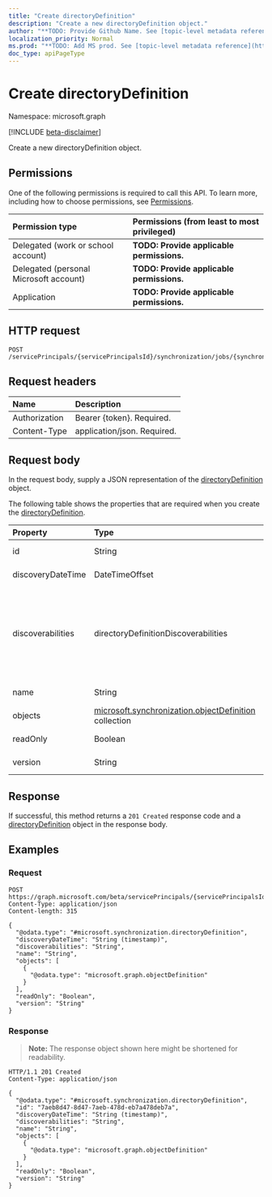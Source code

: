 ```yaml
---
title: "Create directoryDefinition"
description: "Create a new directoryDefinition object."
author: "**TODO: Provide Github Name. See [topic-level metadata reference](https://msgo.azurewebsites.net/add/document/guidelines/metadata.html#topic-level-metadata)**"
localization_priority: Normal
ms.prod: "**TODO: Add MS prod. See [topic-level metadata reference](https://msgo.azurewebsites.net/add/document/guidelines/metadata.html#topic-level-metadata)**"
doc_type: apiPageType
---
```


# Create directoryDefinition
Namespace: microsoft.graph

[!INCLUDE [beta-disclaimer](../../includes/beta-disclaimer.md)]

Create a new directoryDefinition object.

## Permissions
One of the following permissions is required to call this API. To learn more, including how to choose permissions, see [Permissions](/graph/permissions-reference).

|Permission type|Permissions (from least to most privileged)|
|:---|:---|
|Delegated (work or school account)|**TODO: Provide applicable permissions.**|
|Delegated (personal Microsoft account)|**TODO: Provide applicable permissions.**|
|Application|**TODO: Provide applicable permissions.**|

## HTTP request

<!-- {
  "blockType": "ignored"
}
-->
``` http
POST /servicePrincipals/{servicePrincipalsId}/synchronization/jobs/{synchronizationJobId}/schema/directories
```

## Request headers
|Name|Description|
|:---|:---|
|Authorization|Bearer {token}. Required.|
|Content-Type|application/json. Required.|

## Request body
In the request body, supply a JSON representation of the [directoryDefinition](../resources/synchronization-directorydefinition.md) object.

The following table shows the properties that are required when you create the [directoryDefinition](../resources/synchronization-directorydefinition.md).

|Property|Type|Description|
|:---|:---|:---|
|id|String|**TODO: Add Description**|
|discoveryDateTime|DateTimeOffset|**TODO: Add Description**|
|discoverabilities|directoryDefinitionDiscoverabilities|**TODO: Add Description**. Possible values are: `None`, `AttributeNames`, `AttributeDataTypes`, `AttributeReadOnly`, `ReferenceAttributes`, `UnknownFutureValue`.|
|name|String|**TODO: Add Description**|
|objects|[microsoft.synchronization.objectDefinition](../resources/synchronization-objectdefinition.md) collection|**TODO: Add Description**|
|readOnly|Boolean|**TODO: Add Description**|
|version|String|**TODO: Add Description**|



## Response

If successful, this method returns a `201 Created` response code and a [directoryDefinition](../resources/synchronization-directorydefinition.md) object in the response body.

## Examples

### Request
<!-- {
  "blockType": "request",
  "name": "create_directorydefinition_from_"
}
-->
``` http
POST https://graph.microsoft.com/beta/servicePrincipals/{servicePrincipalsId}/synchronization/jobs/{synchronizationJobId}/schema/directories
Content-Type: application/json
Content-length: 315

{
  "@odata.type": "#microsoft.synchronization.directoryDefinition",
  "discoveryDateTime": "String (timestamp)",
  "discoverabilities": "String",
  "name": "String",
  "objects": [
    {
      "@odata.type": "microsoft.graph.objectDefinition"
    }
  ],
  "readOnly": "Boolean",
  "version": "String"
}
```


### Response
>**Note:** The response object shown here might be shortened for readability.
<!-- {
  "blockType": "response",
  "truncated": true,
  "@odata.type": "microsoft.synchronization.directoryDefinition"
}
-->
``` http
HTTP/1.1 201 Created
Content-Type: application/json

{
  "@odata.type": "#microsoft.synchronization.directoryDefinition",
  "id": "7aeb8d47-8d47-7aeb-478d-eb7a478deb7a",
  "discoveryDateTime": "String (timestamp)",
  "discoverabilities": "String",
  "name": "String",
  "objects": [
    {
      "@odata.type": "microsoft.graph.objectDefinition"
    }
  ],
  "readOnly": "Boolean",
  "version": "String"
}
```

